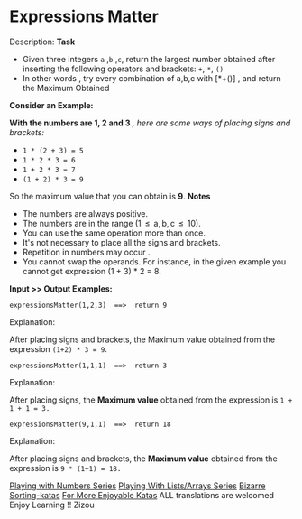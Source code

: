 # Expressions Matter 
Description:
**Task**

* Given three integers ```a``` ,```b``` ,```c```, return the largest number obtained after inserting the following operators and brackets: ```+```, ```*```, ```()```
* In other words , try every combination of a,b,c with [*+()] , and return the Maximum Obtained

**Consider an Example:**

**With the numbers are 1, 2 and 3** *, here are some ways of placing signs and brackets:*

* ```1 * (2 + 3) = 5```
* ```1 * 2 * 3 = 6```
* ```1 + 2 * 3 = 7```
* ```(1 + 2) * 3 = 9```

So the maximum value that you can obtain is **9**.
**Notes**

* The numbers are always positive.
* The numbers are in the range (1  ≤  a, b, c  ≤  10).
* You can use the same operation more than once.
* It's not necessary to place all the signs and brackets.
* Repetition in numbers may occur .
* You cannot swap the operands. For instance, in the given example you cannot get expression (1 + 3) * 2 = 8.

**Input >> Output Examples:**

```expressionsMatter(1,2,3)  ==>  return 9```

Explanation:

After placing signs and brackets, the Maximum value obtained from the expression ```(1+2) * 3 = 9```.

```expressionsMatter(1,1,1)  ==>  return 3```

Explanation:

After placing signs, the **Maximum value** obtained from the expression is ```1 + 1 + 1 = 3.```

```expressionsMatter(9,1,1)  ==>  return 18```

Explanation:

After placing signs and brackets, the **Maximum value** obtained from the expression is ```9 * (1+1) = 18.```

[Playing with Numbers Series](https://www.codewars.com/collections/playing-with-numbers)
[Playing With Lists/Arrays Series](https://www.codewars.com/collections/playing-with-lists-slash-arrays)
[Bizarre Sorting-katas](https://www.codewars.com/collections/bizarre-sorting-katas)
[For More Enjoyable Katas](http://www.codewars.com/users/MrZizoScream/authored)
ALL translations are welcomed
Enjoy Learning !!
Zizou

